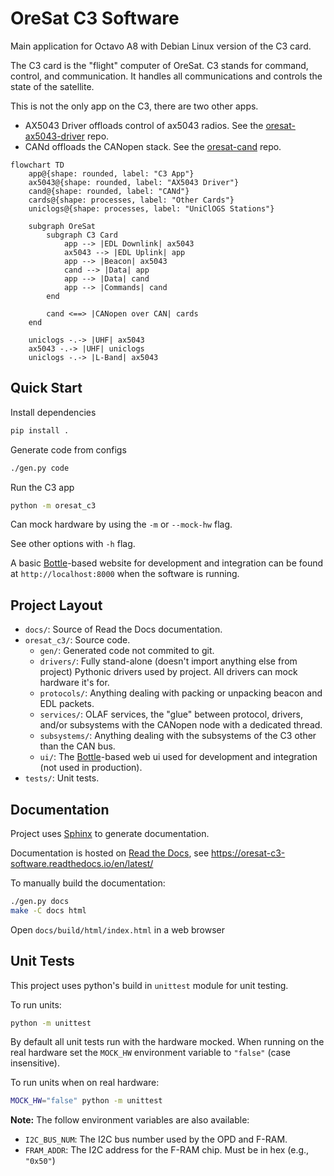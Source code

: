 # OreSat C3 Software

Main application for Octavo A8 with Debian Linux version of the C3 card.

The C3 card is the "flight" computer of OreSat. C3 stands for command,
control, and communication. It handles all communications and controls
the state of the satellite.

This is not the only app on the C3, there are two other apps.

- AX5043 Driver offloads control of ax5043 radios. See the [oresat-ax5043-driver] repo.
- CANd offloads the CANopen stack. See the [oresat-cand] repo.

```mermaid
flowchart TD
    app@{shape: rounded, label: "C3 App"}
    ax5043@{shape: rounded, label: "AX5043 Driver"}
    cand@{shape: rounded, label: "CANd"}
    cards@{shape: processes, label: "Other Cards"}
    uniclogs@{shape: processes, label: "UniClOGS Stations"}

    subgraph OreSat
        subgraph C3 Card
            app --> |EDL Downlink| ax5043
            ax5043 --> |EDL Uplink| app
            app --> |Beacon| ax5043
            cand --> |Data| app
            app --> |Data| cand
            app --> |Commands| cand
        end

        cand <==> |CANopen over CAN| cards
    end

    uniclogs -.-> |UHF| ax5043
    ax5043 -.-> |UHF| uniclogs
    uniclogs -.-> |L-Band| ax5043
```

## Quick Start

Install dependencies

```bash
pip install .
```

Generate code from configs

```bash
./gen.py code
```

Run the C3 app

```bash
python -m oresat_c3
```

Can mock hardware by using the `-m` or `--mock-hw` flag.

See other options with `-h` flag.

A basic [Bottle]-based website for development and integration can be found at
`http://localhost:8000` when the software is running.

## Project Layout

- `docs/`: Source of Read the Docs documentation.
- `oresat_c3/`: Source code.
  - `gen/`: Generated code not commited to git.
  - `drivers/`: Fully stand-alone (doesn't import anything else from project)
    Pythonic drivers used by project. All drivers can mock hardware it's for.
  - `protocols/`: Anything dealing with packing or unpacking beacon and EDL
    packets.
  - `services/`: OLAF services, the "glue" between protocol, drivers, and/or
    subsystems with the CANopen node with a dedicated thread.
  - `subsystems/`: Anything dealing with the subsystems of the C3 other than the
    CAN bus.
  - `ui/`: The [Bottle]-based web ui used for development and integration
    (not used in production).
- `tests/`: Unit tests.

## Documentation

Project uses [Sphinx] to generate documentation.

Documentation is hosted on [Read the Docs], see https://oresat-c3-software.readthedocs.io/en/latest/

To manually build the documentation:

```bash
./gen.py docs
make -C docs html
```

Open `docs/build/html/index.html` in a web browser

## Unit Tests

This project uses python's build in `unittest` module for unit testing.

To run units:

```bash
python -m unittest
```

By default all unit tests run with the hardware mocked. When running on the real
hardware set the `MOCK_HW` environment variable to `"false"` (case insensitive).

To run units when on real hardware:

```bash
MOCK_HW="false" python -m unittest
```

**Note:** The follow environment variables are also available:

- `I2C_BUS_NUM`: The I2C bus number used by the OPD and F-RAM.
- `FRAM_ADDR`: The I2C address for the F-RAM chip. Must be in hex (e.g., `"0x50"`)

[Read the Docs]: https://readthedocs.org
[Sphinx]: https://www.sphinx-doc.org/en/master/
[Bottle]: https://bottlepy.org/docs/dev/
[oresat-ax5043-driver]: https://github.com/oresat/oresat-ax5043-driver
[oresat-cand]: https://github.com/oresat/oresat-cand
